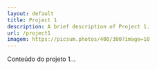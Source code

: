 ```yaml
---
layout: default
title: Project 1
description: A brief description of Project 1.
url: /project1
imagem: https://picsum.photos/400/300?image=10
---
```


Conteúdo do projeto 1...
